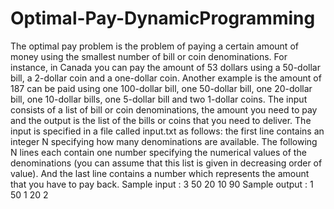 # Optimal-Pay-DynamicProgramming
The optimal pay problem is the problem of paying a certain amount of money using the smallest number of bill
or coin denominations. For instance, in Canada you can pay the amount of 53 dollars using a 50-dollar bill, a
2-dollar coin and a one-dollar coin. Another example is the amount of 187 can be paid using one 100-dollar
bill, one 50-dollar bill, one 20-dollar bill, one 10-dollar bills, one 5-dollar bill and two 1-dollar coins.
The input consists of a
list of bill or coin denominations, the amount you need to pay and the output is the list of the bills or coins
that you need to deliver.
The input is specified in a file called input.txt as follows: the first line contains an integer N specifying how
many denominations are available. The following N lines each contain one number specifying the numerical
values of the denominations (you can assume that this list is given in decreasing order of value). And the last
line contains a number which represents the amount that you have to pay back.
Sample input :
3
50
20
10
90
Sample output :
1
50 1
20 2
